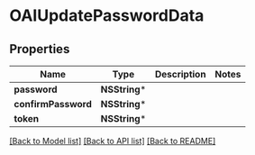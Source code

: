 # OAIUpdatePasswordData

## Properties
Name | Type | Description | Notes
------------ | ------------- | ------------- | -------------
**password** | **NSString*** |  | 
**confirmPassword** | **NSString*** |  | 
**token** | **NSString*** |  | 

[[Back to Model list]](../README.md#documentation-for-models) [[Back to API list]](../README.md#documentation-for-api-endpoints) [[Back to README]](../README.md)


